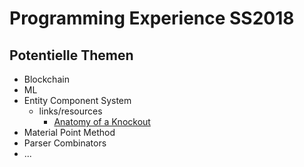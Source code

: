 # Programming Experience SS2018


## Potentielle Themen

- Blockchain
- ML
- Entity Component System
  - links/resources
    - [Anatomy of a Knockout](http://www.chris-granger.com/2012/12/11/anatomy-of-a-knockout/)
- Material Point Method
- Parser Combinators
- ...
